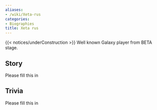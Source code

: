```yaml
---
aliases:
- /wiki/Xeta-rus
categories:
- Biographies
title: Xeta rus
---
```


{{< notices/underConstruction >}} Well known Galaxy player from BETA stage.

## Story

Please fill this in

## Trivia

Please fill this in
